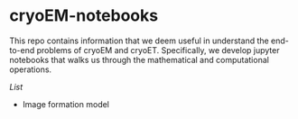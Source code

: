 # cryoEM-notebooks

This repo contains information that we deem useful in understand the end-to-end problems of cryoEM and cryoET. Specifically, we develop jupyter notebooks that walks us through the mathematical and computational operations.

*List*

- Image formation model